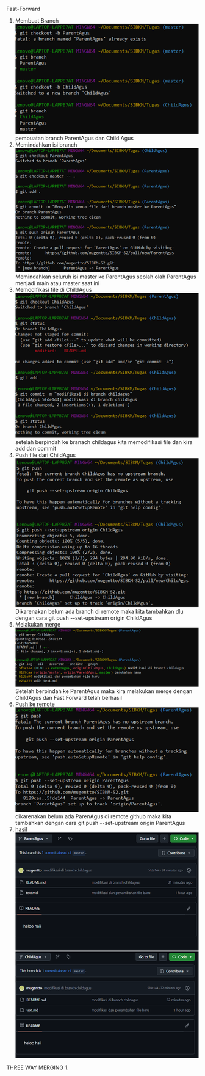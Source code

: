 Fast-Forward 
1. Membuat Branch
![Membuat branch](images/1.png)
pembuatan branch ParentAgus dan Child Agus
2. Memindahkan isi branch
![Memindahan branch](images/2.png)
Memindahkan seluruh isi master ke ParentAgus seolah olah ParentAgus menjadi main atau master saat ini
3. Memodifikasi file di ChildAgus
![Memodifikasi file](images/3.png)
setelah berpindah ke branach childagus kita memodifikasi file dan kira add dan commit 
4. Push file dari ChildAgus
![...](images/4.png)
Dikarenakan belum ada branch di remote maka kita tambahkan dlu dengan cara 
git push --set-upstream origin ChildAgus
5. Melakukan merge
![...](images/5.png)
Setelah berpindah ke ParentAgus maka kira melakukan merge dengan ChildAgus dan Fast Forward telah berhasil
6. Push ke remote
![...](images/6.png)
dikarenakan belum ada ParenAgus di remote github maka kita tambahkan dengan cara git push --set-upstream origin ParentAgus
7. hasil
![...](images/7.1.png)
![...](images/7.2.png)

THREE WAY MERGING
1. 

